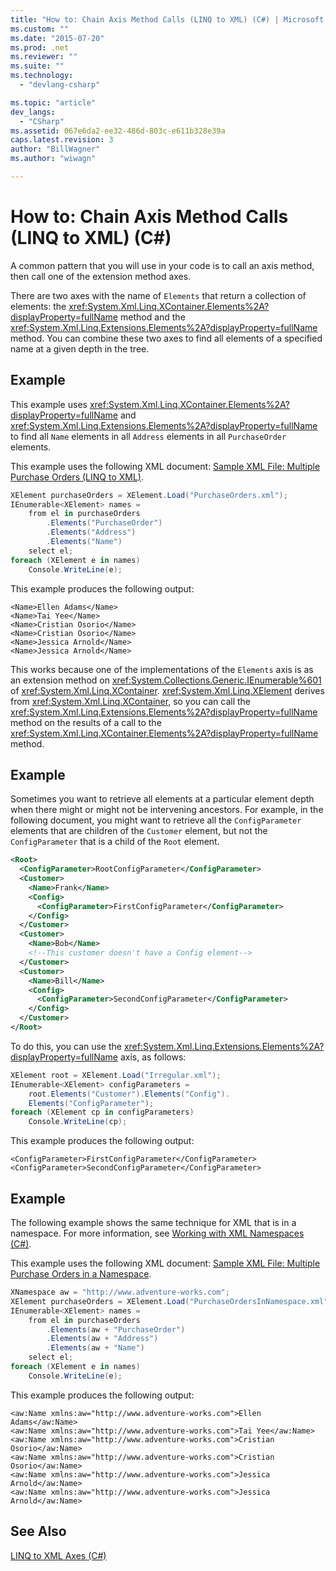 ```yaml
---
title: "How to: Chain Axis Method Calls (LINQ to XML) (C#) | Microsoft Docs"
ms.custom: ""
ms.date: "2015-07-20"
ms.prod: .net
ms.reviewer: ""
ms.suite: ""
ms.technology: 
  - "devlang-csharp"

ms.topic: "article"
dev_langs: 
  - "CSharp"
ms.assetid: 067e6da2-ee32-486d-803c-e611b328e39a
caps.latest.revision: 3
author: "BillWagner"
ms.author: "wiwagn"

---
```

# How to: Chain Axis Method Calls (LINQ to XML) (C#)
A common pattern that you will use in your code is to call an axis method, then call one of the extension method axes.  
  
 There are two axes with the name of `Elements` that return a collection of elements: the <xref:System.Xml.Linq.XContainer.Elements%2A?displayProperty=fullName> method and the <xref:System.Xml.Linq.Extensions.Elements%2A?displayProperty=fullName> method. You can combine these two axes to find all elements of a specified name at a given depth in the tree.  
  
## Example  
 This example uses <xref:System.Xml.Linq.XContainer.Elements%2A?displayProperty=fullName> and <xref:System.Xml.Linq.Extensions.Elements%2A?displayProperty=fullName> to find all `Name` elements in all `Address` elements in all `PurchaseOrder` elements.  
  
 This example uses the following XML document: [Sample XML File: Multiple Purchase Orders (LINQ to XML)](../../../../csharp/programming-guide/concepts/linq/sample-xml-file-multiple-purchase-orders-linq-to-xml.md).  
  
```cs  
XElement purchaseOrders = XElement.Load("PurchaseOrders.xml");  
IEnumerable<XElement> names =  
    from el in purchaseOrders  
        .Elements("PurchaseOrder")  
        .Elements("Address")  
        .Elements("Name")  
    select el;  
foreach (XElement e in names)  
    Console.WriteLine(e);  
```  
  
 This example produces the following output:  
  
```  
<Name>Ellen Adams</Name>  
<Name>Tai Yee</Name>  
<Name>Cristian Osorio</Name>  
<Name>Cristian Osorio</Name>  
<Name>Jessica Arnold</Name>  
<Name>Jessica Arnold</Name>  
```  
  
 This works because one of the implementations of the `Elements` axis is as an extension method on <xref:System.Collections.Generic.IEnumerable%601> of <xref:System.Xml.Linq.XContainer>. <xref:System.Xml.Linq.XElement> derives from <xref:System.Xml.Linq.XContainer>, so you can call the <xref:System.Xml.Linq.Extensions.Elements%2A?displayProperty=fullName> method on the results of a call to the <xref:System.Xml.Linq.XContainer.Elements%2A?displayProperty=fullName> method.  
  
## Example  
 Sometimes you want to retrieve all elements at a particular element depth when there might or might not be intervening ancestors. For example, in the following document, you might want to retrieve all the `ConfigParameter` elements that are children of the `Customer` element, but not the `ConfigParameter` that is a child of the `Root` element.  
  
```xml  
<Root>  
  <ConfigParameter>RootConfigParameter</ConfigParameter>  
  <Customer>  
    <Name>Frank</Name>  
    <Config>  
      <ConfigParameter>FirstConfigParameter</ConfigParameter>  
    </Config>  
  </Customer>  
  <Customer>  
    <Name>Bob</Name>  
    <!--This customer doesn't have a Config element-->  
  </Customer>  
  <Customer>  
    <Name>Bill</Name>  
    <Config>  
      <ConfigParameter>SecondConfigParameter</ConfigParameter>  
    </Config>  
  </Customer>  
</Root>  
```  
  
 To do this, you can use the <xref:System.Xml.Linq.Extensions.Elements%2A?displayProperty=fullName> axis, as follows:  
  
```cs  
XElement root = XElement.Load("Irregular.xml");  
IEnumerable<XElement> configParameters =   
    root.Elements("Customer").Elements("Config").  
    Elements("ConfigParameter");  
foreach (XElement cp in configParameters)  
    Console.WriteLine(cp);  
```  
  
 This example produces the following output:  
  
```  
<ConfigParameter>FirstConfigParameter</ConfigParameter>  
<ConfigParameter>SecondConfigParameter</ConfigParameter>  
```  
  
## Example  
 The following example shows the same technique for XML that is in a namespace. For more information, see [Working with XML Namespaces (C#)](../../../../csharp/programming-guide/concepts/linq/working-with-xml-namespaces.md).  
  
 This example uses the following XML document: [Sample XML File: Multiple Purchase Orders in a Namespace](../../../../csharp/programming-guide/concepts/linq/sample-xml-file-multiple-purchase-orders-in-a-namespace.md).  
  
```cs  
XNamespace aw = "http://www.adventure-works.com";  
XElement purchaseOrders = XElement.Load("PurchaseOrdersInNamespace.xml");  
IEnumerable<XElement> names =  
    from el in purchaseOrders  
        .Elements(aw + "PurchaseOrder")  
        .Elements(aw + "Address")  
        .Elements(aw + "Name")  
    select el;  
foreach (XElement e in names)  
    Console.WriteLine(e);  
```  
  
 This example produces the following output:  
  
```  
<aw:Name xmlns:aw="http://www.adventure-works.com">Ellen Adams</aw:Name>  
<aw:Name xmlns:aw="http://www.adventure-works.com">Tai Yee</aw:Name>  
<aw:Name xmlns:aw="http://www.adventure-works.com">Cristian Osorio</aw:Name>  
<aw:Name xmlns:aw="http://www.adventure-works.com">Cristian Osorio</aw:Name>  
<aw:Name xmlns:aw="http://www.adventure-works.com">Jessica Arnold</aw:Name>  
<aw:Name xmlns:aw="http://www.adventure-works.com">Jessica Arnold</aw:Name>  
```  
  
## See Also  
 [LINQ to XML Axes (C#)](../../../../csharp/programming-guide/concepts/linq/linq-to-xml-axes.md)